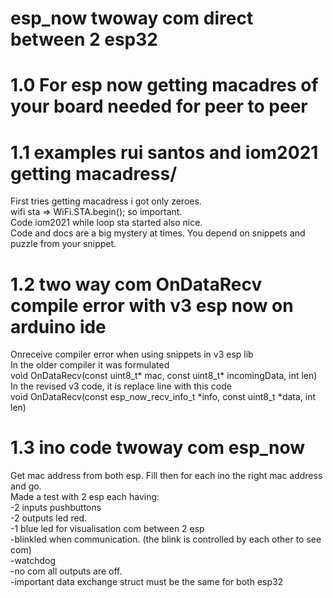 # esp_now twoway com direct between 2 esp32
# 1.0 For esp now getting macadres of your board needed for peer to peer <br>
# 1.1 examples rui santos and iom2021 getting macadress/
First tries getting macadress i got only zeroes. <br>
wifi sta => WiFi.STA.begin(); so important.<br>
Code iom2021 while loop sta started also nice.<br>
Code and docs are a big mystery at times. You depend on snippets and puzzle from your snippet.<br>
# 1.2 two way com OnDataRecv compile error with v3 esp now on arduino ide

Onreceive compiler error when using snippets in v3 esp lib <br>
In the older compiler it was formulated <br>
void OnDataRecv(const uint8_t* mac, const uint8_t* incomingData, int len) <br>
In the revised v3 code, it is replace line with this code <br>
void OnDataRecv(const esp_now_recv_info_t *info, const uint8_t *data, int len) <br>
# 1.3 ino code twoway com esp_now 
Get mac address from both esp. Fill then for each ino the right mac address and go. <br>
Made a test with 2 esp each having: <br>
-2 inputs pushbuttons <br>
-2 outputs led red. <br>
-1 blue led for visualisation com between 2 esp <br>
    -blinkled when communication. (the blink is controlled by each other to see com) <br>
-watchdog <br>
-no com all outputs are off.<br>
-important data exchange struct must be the same for both esp32 <br>


